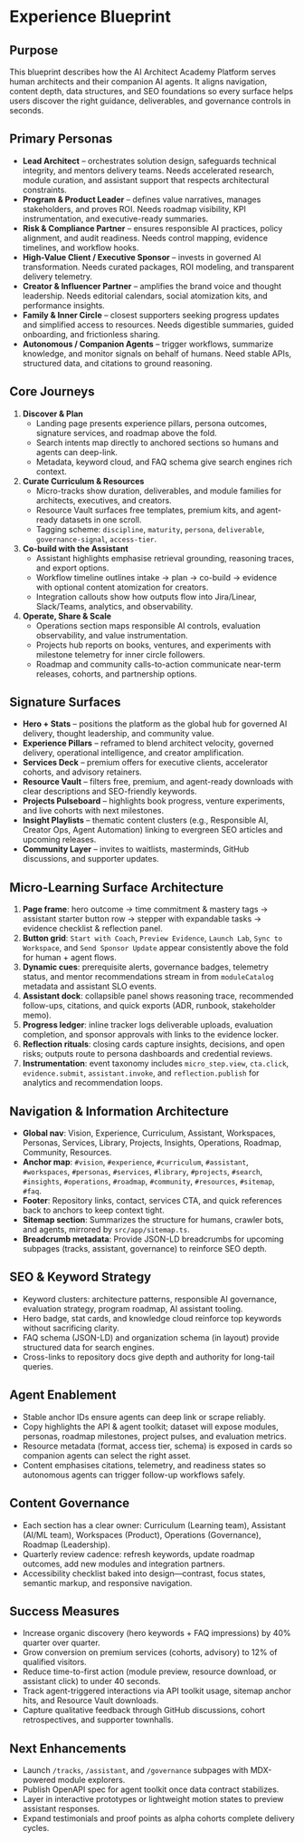 # Experience Blueprint

## Purpose
This blueprint describes how the AI Architect Academy Platform serves human architects and their companion AI agents. It aligns navigation, content depth, data structures, and SEO foundations so every surface helps users discover the right guidance, deliverables, and governance controls in seconds.

## Primary Personas
- **Lead Architect** – orchestrates solution design, safeguards technical integrity, and mentors delivery teams. Needs accelerated research, module curation, and assistant support that respects architectural constraints.
- **Program & Product Leader** – defines value narratives, manages stakeholders, and proves ROI. Needs roadmap visibility, KPI instrumentation, and executive-ready summaries.
- **Risk & Compliance Partner** – ensures responsible AI practices, policy alignment, and audit readiness. Needs control mapping, evidence timelines, and workflow hooks.
- **High-Value Client / Executive Sponsor** – invests in governed AI transformation. Needs curated packages, ROI modeling, and transparent delivery telemetry.
- **Creator & Influencer Partner** – amplifies the brand voice and thought leadership. Needs editorial calendars, social atomization kits, and performance insights.
- **Family & Inner Circle** – closest supporters seeking progress updates and simplified access to resources. Needs digestible summaries, guided onboarding, and frictionless sharing.
- **Autonomous / Companion Agents** – trigger workflows, summarize knowledge, and monitor signals on behalf of humans. Need stable APIs, structured data, and citations to ground reasoning.

## Core Journeys
1. **Discover & Plan**
   - Landing page presents experience pillars, persona outcomes, signature services, and roadmap above the fold.
   - Search intents map directly to anchored sections so humans and agents can deep-link.
   - Metadata, keyword cloud, and FAQ schema give search engines rich context.
2. **Curate Curriculum & Resources**
   - Micro-tracks show duration, deliverables, and module families for architects, executives, and creators.
   - Resource Vault surfaces free templates, premium kits, and agent-ready datasets in one scroll.
   - Tagging scheme: `discipline`, `maturity`, `persona`, `deliverable`, `governance-signal`, `access-tier`.
3. **Co-build with the Assistant**
   - Assistant highlights emphasise retrieval grounding, reasoning traces, and export options.
   - Workflow timeline outlines intake → plan → co-build → evidence with optional content atomization for creators.
   - Integration callouts show how outputs flow into Jira/Linear, Slack/Teams, analytics, and observability.
4. **Operate, Share & Scale**
   - Operations section maps responsible AI controls, evaluation observability, and value instrumentation.
   - Projects hub reports on books, ventures, and experiments with milestone telemetry for inner circle followers.
   - Roadmap and community calls-to-action communicate near-term releases, cohorts, and partnership options.

## Signature Surfaces
- **Hero + Stats** – positions the platform as the global hub for governed AI delivery, thought leadership, and community value.
- **Experience Pillars** – reframed to blend architect velocity, governed delivery, operational intelligence, and creator amplification.
- **Services Deck** – premium offers for executive clients, accelerator cohorts, and advisory retainers.
- **Resource Vault** – filters free, premium, and agent-ready downloads with clear descriptions and SEO-friendly keywords.
- **Projects Pulseboard** – highlights book progress, venture experiments, and live cohorts with next milestones.
- **Insight Playlists** – thematic content clusters (e.g., Responsible AI, Creator Ops, Agent Automation) linking to evergreen SEO articles and upcoming releases.
- **Community Layer** – invites to waitlists, masterminds, GitHub discussions, and supporter updates.

## Micro-Learning Surface Architecture
1. **Page frame**: hero outcome → time commitment & mastery tags → assistant starter button row → stepper with expandable tasks → evidence checklist & reflection panel.
2. **Button grid**: `Start with Coach`, `Preview Evidence`, `Launch Lab`, `Sync to Workspace`, and `Send Sponsor Update` appear consistently above the fold for human + agent flows.
3. **Dynamic cues**: prerequisite alerts, governance badges, telemetry status, and mentor recommendations stream in from `moduleCatalog` metadata and assistant SLO events.
4. **Assistant dock**: collapsible panel shows reasoning trace, recommended follow-ups, citations, and quick exports (ADR, runbook, stakeholder memo).
5. **Progress ledger**: inline tracker logs deliverable uploads, evaluation completion, and sponsor approvals with links to the evidence locker.
6. **Reflection rituals**: closing cards capture insights, decisions, and open risks; outputs route to persona dashboards and credential reviews.
7. **Instrumentation**: event taxonomy includes `micro_step.view`, `cta.click`, `evidence.submit`, `assistant.invoke`, and `reflection.publish` for analytics and recommendation loops.

## Navigation & Information Architecture
- **Global nav**: Vision, Experience, Curriculum, Assistant, Workspaces, Personas, Services, Library, Projects, Insights, Operations, Roadmap, Community, Resources.
- **Anchor map**: `#vision`, `#experience`, `#curriculum`, `#assistant`, `#workspaces`, `#personas`, `#services`, `#library`, `#projects`, `#search`, `#insights`, `#operations`, `#roadmap`, `#community`, `#resources`, `#sitemap`, `#faq`.
- **Footer**: Repository links, contact, services CTA, and quick references back to anchors to keep context tight.
- **Sitemap section**: Summarizes the structure for humans, crawler bots, and agents, mirrored by `src/app/sitemap.ts`.
- **Breadcrumb metadata**: Provide JSON-LD breadcrumbs for upcoming subpages (tracks, assistant, governance) to reinforce SEO depth.

## SEO & Keyword Strategy
- Keyword clusters: architecture patterns, responsible AI governance, evaluation strategy, program roadmap, AI assistant tooling.
- Hero badge, stat cards, and knowledge cloud reinforce top keywords without sacrificing clarity.
- FAQ schema (JSON-LD) and organization schema (in layout) provide structured data for search engines.
- Cross-links to repository docs give depth and authority for long-tail queries.

## Agent Enablement
- Stable anchor IDs ensure agents can deep link or scrape reliably.
- Copy highlights the API & agent toolkit; dataset will expose modules, personas, roadmap milestones, project pulses, and evaluation metrics.
- Resource metadata (format, access tier, schema) is exposed in cards so companion agents can select the right asset.
- Content emphasises citations, telemetry, and readiness states so autonomous agents can trigger follow-up workflows safely.

## Content Governance
- Each section has a clear owner: Curriculum (Learning team), Assistant (AI/ML team), Workspaces (Product), Operations (Governance), Roadmap (Leadership).
- Quarterly review cadence: refresh keywords, update roadmap outcomes, add new modules and integration partners.
- Accessibility checklist baked into design—contrast, focus states, semantic markup, and responsive navigation.

## Success Measures
- Increase organic discovery (hero keywords + FAQ impressions) by 40% quarter over quarter.
- Grow conversion on premium services (cohorts, advisory) to 12% of qualified visitors.
- Reduce time-to-first action (module preview, resource download, or assistant click) to under 40 seconds.
- Track agent-triggered interactions via API toolkit usage, sitemap anchor hits, and Resource Vault downloads.
- Capture qualitative feedback through GitHub discussions, cohort retrospectives, and supporter townhalls.

## Next Enhancements
- Launch `/tracks`, `/assistant`, and `/governance` subpages with MDX-powered module explorers.
- Publish OpenAPI spec for agent toolkit once data contract stabilizes.
- Layer in interactive prototypes or lightweight motion states to preview assistant responses.
- Expand testimonials and proof points as alpha cohorts complete delivery cycles.
